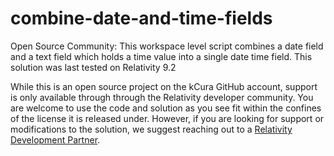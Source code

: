 # combine-date-and-time-fields
Open Source Community: This workspace level script combines a date field and a text field which holds a time value into a single date time field. This solution was last tested on Relativity 9.2

While this is an open source project on the kCura GitHub account, support is only available through through the Relativity developer community. You are welcome to use the code and solution as you see fit within the confines of the license it is released under. However, if you are looking for support or modifications to the solution, we suggest reaching out to a [Relativity Development Partner](https://www.kcura.com/relativity/ediscovery-resources/ecosystem).
